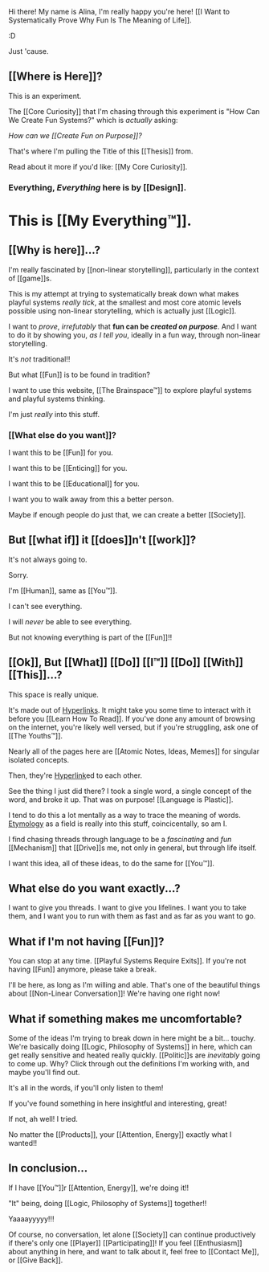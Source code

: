 Hi there! My name is Alina, I'm really happy you're here! [[I Want to Systematically Prove Why Fun Is The Meaning of Life]].

:D

Just 'cause.

[[Where is Here]]?
---
This is an experiment.

The [[Core Curiosity]] that I'm chasing through this experiment is "How Can We Create Fun Systems?" which is *actually* asking:

*How can we [[Create Fun on Purpose]]?*

That's where I'm pulling the Title of this [[Thesis]] from.

Read about it more if you'd like: [[My Core Curiosity]].

### Everything, *Everything* here is by [[Design]]. 
# This is [[My Everything™]].

[[Why is here]]...?
---

I'm really fascinated by [[non-linear storytelling]], particularly in the context of [[game]]s.

This is my attempt at trying to systematically break down what makes playful systems *really tick*, at the smallest and most core atomic levels possible using non-linear storytelling, which is actually just [[Logic]].

I want to *prove*, *irrefutably* that __fun can be *created on purpose*__. And I want to do it by showing you, *as I tell you*, ideally in a fun way, through non-linear storytelling.

It's *not* traditional!!

But what [[Fun]] is to be found in tradition?

I want to use this website, [[The Brainspace™]] to explore playful systems and playful systems thinking.

I'm just *really* into this stuff.

### [[What else do you want]]?

I want this to be [[Fun]] for you.

I want this to be [[Enticing]] for you.

I want this to be [[Educational]] for you.

I want you to walk away from this a better person.

Maybe if enough people do just that, we can create a better [[Society]].

But [[what if]] it [[does]]n't [[work]]?
---
It's not always going to. 

Sorry.

I'm [[Human]], same as [[You™]].

I can't see everything.

I will *never* be able to see everything.

But not knowing everything is part of the [[Fun]]!!

[[Ok]], But [[What]] [[Do]] [[I™]] [[Do]] [[With]] [[This]]...?
---
This space is really unique.

It's made out of [Hyperlinks](https://en.wikipedia.org/wiki/Hyperlink). It might take you some time to interact with it before you [[Learn How To Read]]. If you've done any amount of browsing on the internet, you're likely well versed, but if you're struggling, ask one of [[The Youths™]].

Nearly all of the pages here are [[Atomic Notes, Ideas, Memes]] for singular isolated concepts.

Then, they're [Hyperlink](https://en.wikipedia.org/wiki/Hyperlink)ed to each other.

See the thing I just did there? I took a single word, a single concept of the word, and broke it up. That was on purpose! [[Language is Plastic]].

I tend to do this a lot mentally as a way to trace the meaning of words. [Etymology](https://en.wikipedia.org/wiki/Etymology) as a field is really into this stuff, coincicentally, so am I.

I find chasing threads through language to be a *fascinating* and *fun* [[Mechanism]] that [[Drive]]s me, not only in general, but through life itself.

I want this idea, all of these ideas, to do the same for [[You™]].

What else do you want exactly...?
---
I want to give you threads. I want to give you lifelines. I want you to take them, and I want you to run with them as fast and as far as you want to go.

What if I'm not having [[Fun]]?
---
You can stop at any time. [[Playful Systems Require Exits]]. If you're not having [[Fun]] anymore, please take a break.

I'll be here, as long as I'm willing and able. That's one of the beautiful things about [[Non-Linear Conversation]]! We're having one right now!

What if something makes me uncomfortable?
---
Some of the ideas I'm trying to break down in here might be a bit... touchy. We're basically doing [[Logic, Philosophy of Systems]] in here, which can get really sensitive and heated really quickly. [[Politic]]s are *inevitably* going to come up. Why? Click through out the definitions I'm working with, and maybe you'll find out.

It's all in the words, if you'll only listen to them!

If you've found something in here insightful and interesting, great!

If not, ah well! I tried.

No matter the [[Products]], your [[Attention, Energy]] exactly what I wanted!!

In conclusion...
---
If I have [[You™]]r [[Attention, Energy]], we're doing it!!

"It" being, doing [[Logic, Philosophy of Systems]] together!!

Yaaaayyyyy!!!

Of course, no conversation, let alone [[Society]] can continue productively if there's only one [[Player]] [[Participating]]! If you feel [[Enthusiasm]] about anything in here, and want to talk about it, feel free to [[Contact Me]], or [[Give Back]].

